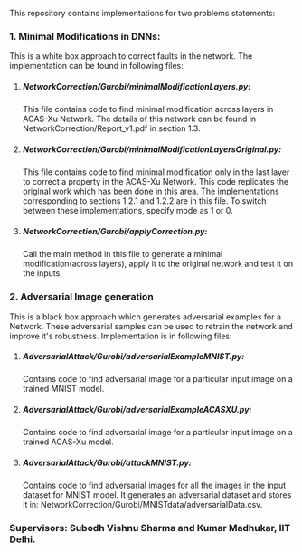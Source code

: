 This repository contains implementations for two problems statements:

<h3>1. Minimal Modifications in DNNs:</h3>
This is a white box approach to correct faults in the network. The implementation can be found in following files:
<ol>
  <li><h5>NetworkCorrection/Gurobi/minimalModificationLayers.py:</h5> This file contains code to find minimal modification across layers in ACAS-Xu Network. The details of this network can be found in NetworkCorrection/Report_v1.pdf in section 1.3.
  </li>

  <li><h5>NetworkCorrection/Gurobi/minimalModificationLayersOriginal.py:</h5> This file contains code to find minimal modification only in the last layer to correct a property in the ACAS-Xu Network. This code replicates the original work which has been done in this area. The implementations corresponding to sections 1.2.1 and 1.2.2 are in this file. To switch between these implementations, specify mode as 1 or 0. 
  </li>

  <li><h5>NetworkCorrection/Gurobi/applyCorrection.py:</h5> Call the main method in this file to generate a minimal modification(across layers), apply it to the original network and test it on the inputs.
  </li>
</ol>

<h3> 2. Adversarial Image generation</h3>
This is a black box approach which generates adversarial examples for a Network. These adversarial samples can be used to retrain the network and improve it's robustness. Implementation is in following files:
<ol>
  <li><h5>AdversarialAttack/Gurobi/adversarialExampleMNIST.py:</h5> Contains code to find adversarial image for a particular input image on a trained MNIST model.
  </li>

  <li><h5>AdversarialAttack/Gurobi/adversarialExampleACASXU.py:</h5> Contains code to find adversarial image for a particular input image on a trained ACAS-Xu model.
  </li>

  <li><h5>AdversarialAttack/Gurobi/attackMNIST.py:</h5> Contains code to find adversarial images for all the images in the input dataset for MNIST model. It generates an adversarial dataset and stores it in: NetworkCorrection/Gurobi/MNISTdata/adversarialData.csv.
  </li>
</ol>

<h3>Supervisors: Subodh Vishnu Sharma and Kumar Madhukar, IIT Delhi.</h3>
